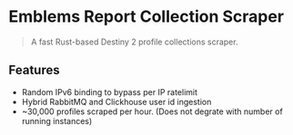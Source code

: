 # Emblems Report Collection Scraper
> A fast Rust-based Destiny 2 profile collections scraper.

## Features
 - Random IPv6 binding to bypass per IP ratelimit
 - Hybrid RabbitMQ and Clickhouse user id ingestion
 - ~30,000 profiles scraped per hour. (Does not degrate with number of running instances)
